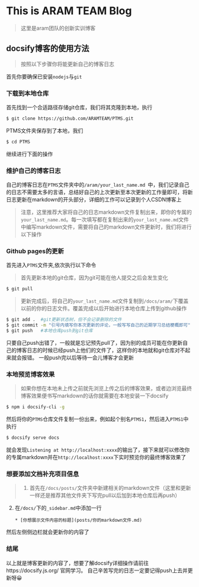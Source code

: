 # This is ARAM TEAM Blog

> 这里是aram团队的创新实训博客

## docsify博客的使用方法
> 按照以下步骤你将能更新自己的博客日志

首先你要确保已安装`nodejs`与`git`

### 下载到本地仓库
首先找到一个合适路径存储git仓库，我们将其克隆到本地，执行
```bash
$ git clone https://github.com/ARAMTEAM/PTMS.git
```
PTMS文件夹保存到了本地，我们
```bash
$ cd PTMS
```
继续进行下面的操作

### 维护自己的博客日志

自己的博客日志在`PTMS`文件夹中的`/aram/your_last_name.md `中，我们记录自己的日志不需要太多的言语，总结好自己的上次更新至本次更新的工作量即可，将新日志更新在markdown的开头部分，详细的工作可以记录到个人CSDN博客上

>注意，这里推荐大家将自己的日志markdown文件复制出来，即你的专属的`your_last_name.md`。每一次填写都在复制出来的`your_last_name.md`文件中编写markdown文件，需要将自己的markdown文件更新时，我们将进行以下操作

### Github pages的更新
首先进入`PTMS`文件夹,依次执行以下命令

>首先更新本地的git仓库，因为git可能在他人提交之后会发生变化
```bash
$ git pull
```
>更新完成后，将自己的`your_last_name.md`文件复制到`/docs/aram/`下覆盖以前的你的日志文件。覆盖完成以后开始进行本地仓库上传到github操作
```bash
$ git add .  #git更新状态树，但不会记录删除的文件
$ git commit -m "引号内填写你本次更新的评论，一般写写自己的近期学习总结梗概即可"
$ git push   #本地仓库push到git仓库
```
只要自己push出错了，一般就是忘记预先pull了，因为别的成员可能在你更新自己的博客日志的时候已经push上他们的文件了，这样你的本地就和git仓库对不起来就会报错。
一般push完以后等待一会儿博客才会更新

### 本地预览博客效果
>如果你想在本地未上传之前就先浏览上传之后的博客效果，或者边浏览最终博客效果便书写markdown的话你就需要在本地安装一下docsify
```bash
$ npm i docsify-cli -g
```
然后将你的`PTMS`仓库文件复制一份出来，例如起个别名`PTMS1`，然后进入`PTMS1`中执行

```bash
$ docsify serve docs
```
就会发现`Listening at http://localhost:xxxx`的输出了，接下来就可以修改你的专属markdown并在`http://localhost:xxxx`下实时预览你的最终博客效果了

### 想要添加文档补充项目信息
>1. 首先在`/docs/posts/`文件夹中新建相关的markdown文件（这里和更新一样还是推荐其他文件夹下写完pull以后加到本地仓库后再push）
2. 在`/docs/`下的`_sidebar.md`中添加一行
    ```
    * [你想展示文件内容的标题](posts/你的markdown文件.md)
    ```
然后左侧侧边栏就会更新你的内容了

### 结尾
以上就是博客更新的内容了，想要了解docsify详细操作请前往https://docsify.js.org/ 官网学习。
自己辛苦写完的日志一定要记得push上去并更新呀😀